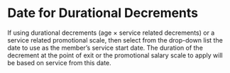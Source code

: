 # Date for Durational Decrements

If using durational decrements (age &times; service related decrements) or a
service related promotional scale, then select from the drop-down list
the date to use as the member’s service start date. The duration of the
decrement at the point of exit or the promotional salary scale to apply
will be based on service from this date.
